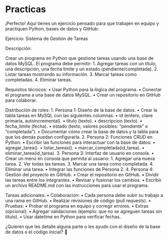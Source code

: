 # Practicas
¡Perfecto! Aquí tienes un ejercicio pensado para que trabajen en equipo y practiquen Python, bases de datos y GitHub:

Ejercicio: Sistema de Gestión de Tareas

Descripción:

Crear un programa en Python que gestione tareas usando una base de datos MySQL. El programa debe permitir:
	1.	Agregar tareas con un título, una descripción, una fecha límite y un estado (pendiente/completada).
	2.	Listar tareas mostrando su información.
	3.	Marcar tareas como completadas.
	4.	Eliminar tareas.

Requisitos técnicos:
	•	Usar Python para la lógica del programa.
	•	Conectar el programa a una base de datos MySQL.
	•	Crear un repositorio en GitHub para colaborar.

Distribución de roles:
	1.	Persona 1: Diseño de la base de datos.
	•	Crear la tabla tareas en MySQL con las siguientes columnas:
	•	id (entero, clave primaria, autoincremental).
	•	titulo (texto).
	•	descripcion (texto).
	•	fecha_limite (fecha).
	•	estado (texto, valores posibles: “pendiente” o “completada”).
	•	Documentar cómo crear la base de datos y la tabla para que los demás puedan configurarla.
	2.	Persona 2: Funciones CRUD en Python.
	•	Escribir las funciones para interactuar con la base de datos:
	•	agregar_tarea().
	•	listar_tareas().
	•	marcar_completada(id_tarea).
	•	eliminar_tarea(id_tarea).
	3.	Persona 3: Interfaz de usuario en consola.
	•	Crear un menú en consola que permita al usuario:
	1.	Agregar una nueva tarea.
	2.	Ver todas las tareas.
	3.	Marcar una tarea como completada.
	4.	Eliminar una tarea.
	•	Integrar las funciones de Persona 2.
	4.	Persona 4: Gestión del proyecto en GitHub.
	•	Crear el repositorio en GitHub.
	•	Dividir las tareas entre los integrantes.
	•	Revisar y fusionar los cambios.
	•	Escribir un archivo README.md con las instrucciones para usar el programa.

Tareas adicionales:
	•	Colaboración:
	•	Cada persona debe subir su trabajo a una rama en GitHub.
	•	Realizar revisiones de código (pull requests).
	•	Pruebas:
	•	Probar el programa en equipo y corregir errores.
	•	Extras (opcional):
	•	Agregar validaciones (ejemplo: que no se agreguen tareas sin título).
	•	Usar datetime en Python para verificar fechas.

¿Quieren que les detalle alguna parte o les ayudo con el diseño de la base de datos o el código inicial? 🚀
